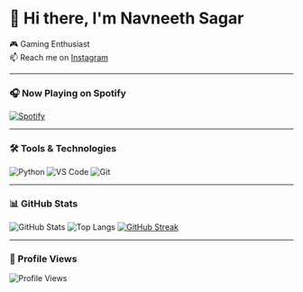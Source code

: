 # 👋 Hi there, I'm Navneeth Sagar

🎮 Gaming Enthusiast  
📫 Reach me on [Instagram](https://instagram.com/_._nasa_._)

---

### 🎧 Now Playing on Spotify
[![Spotify](https://spotify-stats-exvttm3rg-nasa-0007.vercel.app/api/spotify)](https://open.spotify.com/user/u8v0c91qepmimnlyjksh5o7ts)

---

### 🛠️ Tools & Technologies
![Python](https://img.shields.io/badge/Python-3776AB?style=flat&logo=python&logoColor=white)
![VS Code](https://img.shields.io/badge/VSCode-007ACC?style=flat&logo=visual-studio-code&logoColor=white)
![Git](https://img.shields.io/badge/Git-F05032?style=flat&logo=git&logoColor=white)

---

### 📊 GitHub Stats
![GitHub Stats](https://github-readme-stats.vercel.app/api?username=NASA-0007&theme=vision-friendly-dark&show_icons=true)
![Top Langs](https://github-readme-stats.vercel.app/api/top-langs/?username=NASA-0007&layout=compact&theme=vision-friendly-dark)
[![GitHub Streak](https://streak-stats.demolab.com?user=NASA-0007&theme=vision-friendly-dark&hide_border=false)](https://git.io/streak-stats)

---

### 👀 Profile Views
![Profile Views](https://komarev.com/ghpvc/?username=NASA-0007&color=blueviolet&style=flat)
